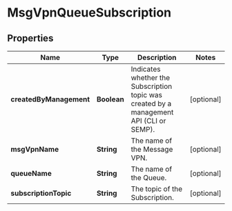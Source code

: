 
# MsgVpnQueueSubscription

## Properties
Name | Type | Description | Notes
------------ | ------------- | ------------- | -------------
**createdByManagement** | **Boolean** | Indicates whether the Subscription topic was created by a management API (CLI or SEMP). |  [optional]
**msgVpnName** | **String** | The name of the Message VPN. |  [optional]
**queueName** | **String** | The name of the Queue. |  [optional]
**subscriptionTopic** | **String** | The topic of the Subscription. |  [optional]



